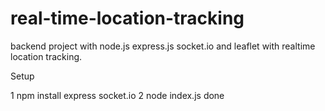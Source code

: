# real-time-location-tracking
backend project with node.js express.js socket.io and leaflet with realtime location tracking.


Setup 

1 npm install express socket.io
2 node index.js
done
